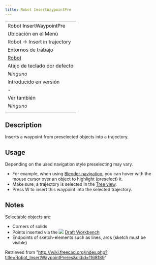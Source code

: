 ```yaml
---
title: Robot InsertWaypointPre
---
```

|  |
| --- |
| Robot InsertWaypointPre |
| Ubicación en el Menú |
| Robot → Insert in trajectory |
| Entornos de trabajo |
| [Robot](/Robot_Workbench/es "Robot Workbench/es") |
| Atajo de teclado por defecto |
| *Ninguno* |
| Introducido en versión |
| - |
| Ver también |
| *Ninguno* |
|  |

## Description

Inserts a waypoint from preselected objects into a trajectory.

## Usage

Depending on the used navigation style preselecting may vary.

* For example, when using [Blender navigation](/Mouse_navigation#Blender_navigation "Mouse navigation"), you can hover with the mouse cursor over an object to highlight (preselect) it.
* Make sure, a trajectory is selected in the [Tree view](/Tree_view "Tree view").
* Press W to insert this waypoint into the selected trajectory.

## Notes

Selectable objects are:

* Corners of solids
* Points inserted via the ![](/images/Workbench_Draft.svg) [Draft Workbench](/Draft_Workbench "Draft Workbench")
* Endpoints of sketch-elements such as lines, arcs (sketch must be visible)

Retrieved from "<http://wiki.freecad.org/index.php?title=Robot_InsertWaypointPre/es&oldid=1168189>"